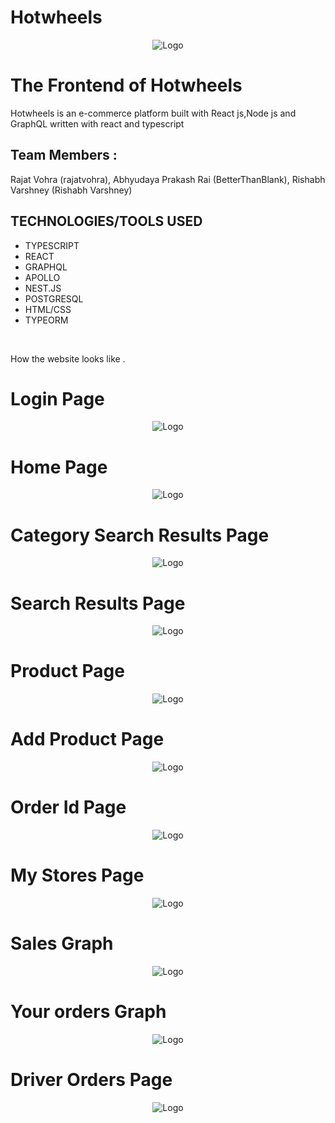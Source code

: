 # Hotwheels

<p align="center" class="h-40 w-40">
  <img src="https://github.com/rajatvohra/Hotwheels-frontend/blob/master/src/images/logo.svg" alt="Logo"/>
</p>

<h1>The Frontend of Hotwheels</h1>
<p>Hotwheels is an e-commerce platform built with React js,Node js and GraphQL written with react and typescript </p>

## Team Members :

Rajat Vohra (rajatvohra), Abhyudaya Prakash Rai (BetterThanBlank), Rishabh Varshney (Rishabh Varshney)

## TECHNOLOGIES/TOOLS USED

- TYPESCRIPT
- REACT
- GRAPHQL
- APOLLO
- NEST.JS
- POSTGRESQL
- HTML/CSS
- TYPEORM

<br>
<p>How the website looks like .
<h1>Login Page</h1>
    <p align="center" class="h-40 w-40">
        <img src="https://github.com/rajatvohra/Hotwheels-frontend/blob/master/src/images/ss/login.jpeg" alt="Logo"/>
    </p>
<h1>Home Page</h1>
    <p align="center" class="h-40 w-40">
        <img src="https://github.com/rajatvohra/Hotwheels-frontend/blob/master/src/images/ss/home.jpeg" alt="Logo"/>
    </p>
<h1>Category Search Results Page</h1>
    <p align="center" class="h-40 w-40">
        <img src="https://github.com/rajatvohra/Hotwheels-frontend/blob/master/src/images/ss/category.jpeg"alt="Logo"/>
    </p>
<h1>Search Results Page</h1>
    <p align="center" class="h-40 w-40">
        <img src="https://github.com/rajatvohra/Hotwheels-frontend/blob/master/src/images/ss/search.jpeg"alt="Logo"/>
    </p>
<h1>Product Page</h1>
    <p align="center" class="h-40 w-40">
        <img src="https://github.com/rajatvohra/Hotwheels-frontend/blob/master/src/images/ss/productpage.jpeg" alt="Logo"/>
    </p>
<h1>Add Product Page</h1>
    <p align="center" class="h-40 w-40">
        <img src="https://github.com/rajatvohra/Hotwheels-frontend/blob/master/src/images/ss/addproduct.jpeg" alt="Logo"/>
    </p>
<h1>Order Id Page</h1>
    <p align="center" class="h-40 w-40">
        <img src="https://github.com/rajatvohra/Hotwheels-frontend/blob/master/src/images/ss/orderid.jpeg" alt="Logo"/>
    </p>
<h1>My Stores Page</h1>
    <p align="center" class="h-40 w-40">
        <img src="https://github.com/rajatvohra/Hotwheels-frontend/blob/master/src/images/ss/mystores.jpeg" alt="Logo"/>
    </p>
<h1>Sales Graph</h1>
    <p align="center" class="h-40 w-40">
        <img src="https://github.com/rajatvohra/Hotwheels-frontend/blob/master/src/images/ss/salesgraph.jpeg" alt="Logo"/>
    </p>
<h1>Your orders Graph</h1>
    <p align="center" class="h-40 w-40">
        <img src="https://github.com/rajatvohra/Hotwheels-frontend/blob/master/src/images/ss/yourorders.jpeg" alt="Logo"/>
    </p>

<h1>Driver Orders Page</h1>
    <p align="center" class="h-40 w-40">
        <img src="https://github.com/rajatvohra/Hotwheels-frontend/blob/master/src/images/ss/route.jpeg" alt="Logo"/>
    </p>
</p>
